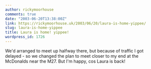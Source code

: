 ```yaml
---
author: rickymoorhouse
comments: true
date: "2003-06-20T13:38:00Z"
link: https://rickymoorhouse.uk/2003/06/20/laura-is-home-yippee/
slug: laura-is-home-yippee
title: Laura is home! yippee!
wordpress_id: 1726
---
```


We'd arranged to meet up halfway there, but because of traffic I got delayed - so we changed the plan to meet closer to my end at the McDonalds near the M27. But I'm happy, cos Laura is back!
